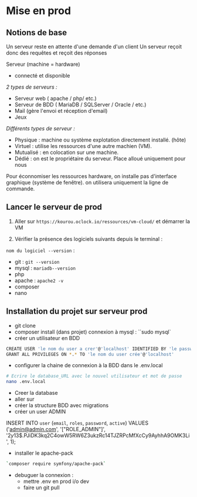 # Mise en prod

## Notions de base

Un serveur reste en attente d'une demande d'un client
Un serveur reçoit donc des requêtes et reçoit des réponses

Serveur (machine = hardware)
- connecté et disponible

*2 types de serveurs :*

- Serveur web ( apache / php/ etc.)
- Serveur de BDD ( MariaDB / SQLServer / Oracle / etc.)
- Mail (gère l'envoi et réception d'email)
- Jeux 

*Différents types de serveur :*
- Physique : machine ou système explotation directement installé. (hôte)
- Virtuel : utilise les ressources d'une autre machien (VM).
- Mutualisé : en colocation sur une machine. 
- Dédié : on est le propriétaire du serveur. Place alloué uniquement pour nous

Pour éconnomiser les ressources hardware, on installe pas d'interface graphique (système de fenêtre). on utilisera uniquement la ligne de commande.

## Lancer le serveur de prod

1. Aller sur `https://kourou.oclock.io/ressources/vm-cloud/` et démarrer la VM

2. Vérifier la présence des logiciels suivants depuis le terminal :

`nom du logiciel --version` :

- git : `git --version`
- mysql : `mariadb--version`
- php
- apache : `apache2 -v`
- composer
- nano

## Installation du projet sur serveur prod

- git clone
- composer install (dans projet)
connexion à mysql : ``sudo mysql`
- créer un utilisateur en BDD
```sh
CREATE USER 'le nom du user a crer'@'localhost' IDENTIFIED BY 'le password à creer';
GRANT ALL PRIVILEGES ON *.* TO 'le nom du user crée'@'localhost'
```
- configurer la chaine de connexion à la BDD dans le .env.local

```sh
# Ecrire le database_URL avec le nouvel utilisateur et mot de passe
nano .env.local
```
- Creer la database
- aller sur 
- créer la structure BDD avec migrations
- créer un user ADMIN

INSERT INTO `user` (`email`, `roles`, `password`, `active`) VALUES ('admin@admin.com',	'[\"ROLE_ADMIN\"]',	'$2y$13$.PJiDK3kq2C4owW5RW6Z3ukzRc14TJZRPcMfXcCy9AyhhA9OMK3Li',	1);

- installer le apache-pack
```sh
`composer require symfony/apache-pack`
```
 - debuguer la connexion : 
    - mettre .env en prod i/o dev
    - faire un git pull
